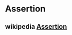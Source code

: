 # Assertion

## wikipedia [Assertion](https://en.wikipedia.org/wiki/Assertion_(software_development))

